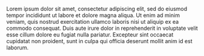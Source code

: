 Lorem ipsum dolor sit amet, consectetur adipiscing elit,
sed do eiusmod tempor incididunt ut labore et dolore magna aliqua.
Ut enim ad minim veniam, quis nostrud exercitation ullamco laboris
nisi ut aliquip ex ea commodo consequat. Duis aute irure dolor
in reprehenderit in voluptate velit esse cillum dolore eu fugiat 
nulla pariatur. Excepteur sint occaecat cupidatat non proident, sunt
in culpa qui officia deserunt mollit anim id est laborum.